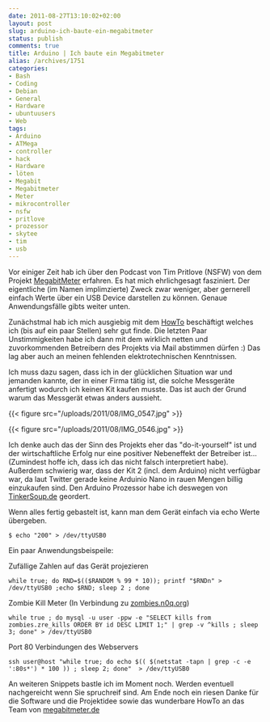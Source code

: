 ```yaml
---
date: 2011-08-27T13:10:02+02:00
layout: post
slug: arduino-ich-baute-ein-megabitmeter
status: publish
comments: true
title: Arduino | Ich baute ein Megabitmeter
alias: /archives/1751
categories:
- Bash
- Coding
- Debian
- General
- Hardware
- ubuntuusers
- Web
tags:
- Arduino
- ATMega
- controller
- hack
- Hardware
- löten
- Megabit
- Megabitmeter
- Meter
- mikrocontroller
- nsfw
- pritlove
- prozessor
- skytee
- tim
- usb
---
```


Vor einiger Zeit hab ich über den Podcast von Tim Pritlove (NSFW) von dem Projekt [MegabitMeter]( http://megabitmeter.de) erfahren. Es hat mich ehrlichgesagt fasziniert. Der eigentliche (im Namen implimzierte) Zweck zwar weniger, aber gernerell einfach Werte über ein USB Device darstellen zu können. Genaue Anwendungsfälle gibts weiter unten.

Zunächstmal hab ich mich ausgiebig mit dem [HowTo](http://megabitmeter.de/2010/12/megabitmeter-%E2%80%93-bandwidth-meter-diy-kit-howto/) beschäftigt welches ich (bis auf ein paar Stellen) sehr gut finde. Die letzten Paar Unstimmigkeiten habe ich dann mit dem wirklich netten und zuvorkommenden Betreibern des Projekts via Mail abstimmen dürfen :) Das lag aber auch an meinen fehlenden elektrotechnischen Kenntnissen.

Ich muss dazu sagen, dass ich in der glücklichen Situation war und jemanden kannte, der in einer Firma tätig ist, die solche Messgeräte anfertigt wodurch ich keinen Kit kaufen musste. Das ist auch der Grund warum das Messgerät etwas anders aussieht.

{{< figure src="/uploads/2011/08/IMG_0547.jpg" >}}

{{< figure src="/uploads/2011/08/IMG_0546.jpg" >}}

Ich denke auch das der Sinn des Projekts eher das "do-it-yourself" ist und der wirtschaftliche Erfolg nur eine positiver Nebeneffekt der Betreiber ist... (Zumindest hoffe ich, dass ich das nicht falsch interpretiert habe). Außerdem schwierig war, dass der Kit 2 (incl. dem Arduino) nicht verfügbar war, da laut Twitter gerade keine Arduinio Nano in rauen Mengen billig einzukaufen sind. Den Arduino Prozessor habe ich deswegen von [TinkerSoup.de](http://tinkersoup.de) geordert.

Wenn alles fertig gebastelt ist, kann man dem Gerät einfach via echo Werte übergeben.

```
$ echo "200" > /dev/ttyUSB0
```


Ein paar Anwendungsbeispeile:

Zufällige Zahlen auf das Gerät projezieren
```
while true; do RND=$(($RANDOM % 99 * 10)); printf "$RNDn" > /dev/ttyUSB0 ;echo $RND; sleep 2 ; done
```


Zombie Kill Meter (In Verbindung zu [zombies.n0q.org](http://zombies.n0q.org))
```
while true ; do mysql -u user -ppw -e "SELECT kills from zombies.zre_kills ORDER BY id DESC LIMIT 1;" | grep -v ^kills ; sleep 3; done" > /dev/ttyUSB0
```


Port 80 Verbindungen des Webservers
```
ssh user@host "while true; do echo $(( $(netstat -tapn | grep -c -e ':80s*') * 100 )) ; sleep 2; done"  > /dev/ttyUSB0
```


An weiteren Snippets bastle ich im Moment noch. Werden eventuell nachgereicht wenn Sie spruchreif sind. Am Ende noch ein riesen Danke für die Software und die Projektidee sowie das wunderbare HowTo an das Team von [megabitmeter.de](http://megabitmeter.de)

